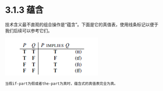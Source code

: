 # 3.1.3 蕴含

技术含义最不直观的组合操作是“蕴含”。下面是它的真值表，使用线条标记以便于我们后续可以参考它们。

![&#x6CA1;&#x6709;&#x627E;&#x5230;&#x5982;&#x4F55;&#x5728;gitbook&#x521B;&#x5EFA;&#x771F;&#x503C;&#x8868;&#xFF0C;&#x622A;&#x56FE;&#x66FF;&#x4EE3;](../../../.gitbook/assets/image%20%289%29.png)

    当假if-part为假或者the-part为真时，蕴含式的真值表完全为真。



